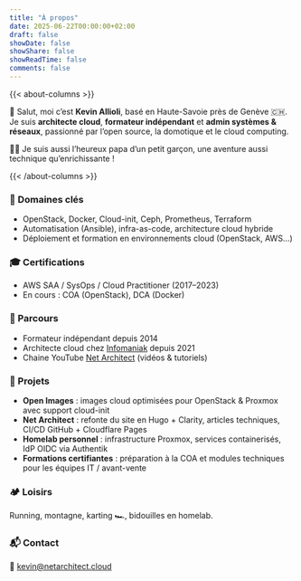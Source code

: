 ```yaml
---
title: "À propos"
date: 2025-06-22T00:00:00+02:00
draft: false
showDate: false
showShare: false
showReadTime: false
comments: false
---
```


{{< about-columns >}}

👋 Salut, moi c’est **Kevin Allioli**, basé en Haute-Savoie près de Genève 🇨🇭.  
Je suis **architecte cloud**, **formateur indépendant** et **admin systèmes & réseaux**, passionné par l’open source, la domotique et le cloud computing.

👨‍👦 Je suis aussi l’heureux papa d’un petit garçon, une aventure aussi technique qu’enrichissante !


{{< /about-columns >}}

### 🎯 Domaines clés

- OpenStack, Docker, Cloud-init, Ceph, Prometheus, Terraform  
- Automatisation (Ansible), infra-as-code, architecture cloud hybride  
- Déploiement et formation en environnements cloud (OpenStack, AWS…)

### 🎓 Certifications

- AWS SAA / SysOps / Cloud Practitioner (2017–2023)  
- En cours : COA (OpenStack), DCA (Docker)

### 🧭 Parcours

- Formateur indépendant depuis 2014  
- Architecte cloud chez [Infomaniak](https://infomaniak.com "Site officiel Infomaniak") depuis 2021  
- Chaine YouTube [Net Architect](https://www.youtube.com/channel/UCprX4LgBZkGr6hcyy5NSgoQ "Chaine Net Architect") (vidéos & tutoriels)

### 🚧 Projets

- **Open Images** : images cloud optimisées pour OpenStack & Proxmox avec support cloud-init  
- **Net Architect** : refonte du site en Hugo + Clarity, articles techniques, CI/CD GitHub + Cloudflare Pages  
- **Homelab personnel** : infrastructure Proxmox, services containerisés, IdP OIDC via Authentik  
- **Formations certifiantes** : préparation à la COA et modules techniques pour les équipes IT / avant-vente

### 🏕 Loisirs

Running, montagne, karting 🏎️, bidouilles en homelab.

### 📬 Contact

📧 kevin@netarchitect.cloud

